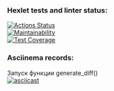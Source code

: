 ### Hexlet tests and linter status:
[![Actions Status](https://github.com/thrtth/python-project-50/actions/workflows/hexlet-check.yml/badge.svg)](https://github.com/thrtth/python-project-50/actions)  
[![Maintainability](https://api.codeclimate.com/v1/badges/040490f2dab482c31015/maintainability)](https://codeclimate.com/github/thrtth/python-project-50/maintainability)  
[![Test Coverage](https://api.codeclimate.com/v1/badges/040490f2dab482c31015/test_coverage)](https://codeclimate.com/github/thrtth/python-project-50/test_coverage)  


### Asciinema records:

Запуск функции generate_diff()  
[![asciicast](https://asciinema.org/a/HC2aNP0kKnQZ88okOknax9t23.svg)](https://asciinema.org/a/HC2aNP0kKnQZ88okOknax9t23)